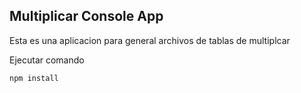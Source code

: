 ## Multiplicar Console App

Esta es una aplicacion para general archivos de tablas de multiplcar

Ejecutar comando

```
npm install
```